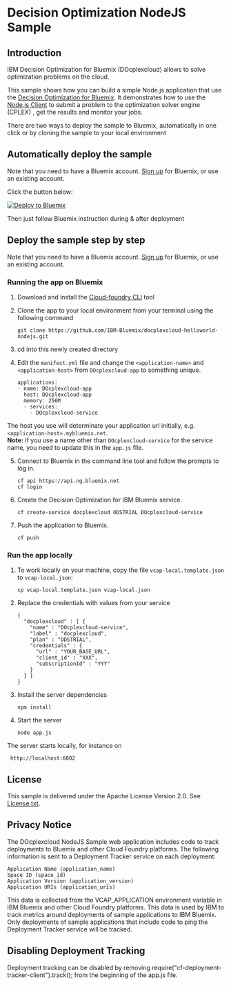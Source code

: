 # Decision Optimization NodeJS Sample
## Introduction

IBM Decision Optimization for Bluemix (DOcplexcloud) allows  to solve optimization problems on the cloud.

This sample shows how you can build a simple Node.js application that use the [Decision Optimization for Bluemix](https://console.ng.bluemix.net/catalog/services/decision-optimization/). It demonstrates how to use the [Node.js Client](https://www.npmjs.com/package/docplexcloud-nodejs-api) to submit a problem to the optimization solver engine (CPLEX)  , get the results and monitor your jobs.

There are two ways to deploy the sample to Bluemix, automatically in one click or by cloning the sample to your local environment

## Automatically deploy the sample
Note that you need to have a Bluemix account. 
[Sign up](http://www.ibm.com/cloud-computing/bluemix/) for Bluemix, or use an existing account.

Click the button below:

[![Deploy to Bluemix](https://deployment-tracker.mybluemix.net/stats/3133b73c73c7d9b58158b28dbfa4975f/button.svg)](https://bluemix.net/deploy?repository=https://github.com/IBM-Bluemix/docplexcloud-helloworld-nodejs.git)

Then just follow Bluemix instruction during & after deployment

## Deploy the sample step by step
Note that you need to have a Bluemix account. 
[Sign up](http://www.ibm.com/cloud-computing/bluemix/) for Bluemix, or use an existing account.


### Running the app on Bluemix

1. Download and install the [Cloud-foundry CLI](https://github.com/cloudfoundry/cli) tool

2. Clone the app to your local environment from your terminal using the following command

   ```
   git clone https://github.com/IBM-Bluemix/docplexcloud-helloworld-nodejs.git
   ```

3. cd into this newly created directory

4. Edit the `manifest.yml` file and change the `<application-name>` and `<application-host>` from `DOcplexcloud-app` to something unique.

	```
    applications:
    - name: DOcplexcloud-app
      host: DOcplexcloud-app
      memory: 256M
      - services:
        - DOcplexcloud-service
	```

  The host you use will determinate your application url initially, e.g. `<application-host>.mybluemix.net`.  
  **Note:** If you use a name other than `DOcplexcloud-service` for the service name, you need to update this in the `app.js` file.

5. Connect to Bluemix in the command line tool and follow the prompts to log in.

	```
	cf api https://api.ng.bluemix.net
	cf login
	```
6. Create the Decision Optimization for IBM Bluemix service.

   ```
   cf create-service docplexcloud ODSTRIAL DOcplexcloud-service
   ```

7. Push the application to Bluemix.

   ```
   cf push
   ```

### Run the app locally

1. To work locally on your machine, copy the file ```vcap-local.template.json``` to ```vcap-local.json```:

   ```
   cp vcap-local.template.json vcap-local.json
   ```

2. Replace the credentials with values from your service

   ```
   {
     "docplexcloud" : [ {
       "name" : "DOcplexcloud-service",
       "label" : "docplexcloud",
       "plan" : "ODSTRIAL",
       "credentials" : {
         "url" : "YOUR_BASE_URL",
         "client_id" : "XXX",
         "subscriptionId" : "YYY"
       }
     } ]
   }
   ```
3. Install the server dependencies

   ```
   npm install
   ```
  
4. Start the server
 
   ```
   node app.js
   ```

  The server starts locally, for instance on

  	 http://localhost:6002


## License

This sample is delivered under the Apache License Version 2.0. See [License.txt](License.txt).

## Privacy Notice

The DOcplexcloud NodeJS Sample web application includes code to track deployments to Bluemix and other Cloud Foundry platforms. The following information is sent to a Deployment Tracker service on each deployment:

    Application Name (application_name)
    Space ID (space_id)
    Application Version (application_version)
    Application URIs (application_uris)

This data is collected from the VCAP_APPLICATION environment variable in IBM Bluemix and other Cloud Foundry platforms. This data is used by IBM to track metrics around deployments of sample applications to IBM Bluemix. Only deployments of sample applications that include code to ping the Deployment Tracker service will be tracked.


## Disabling Deployment Tracking

Deployment tracking can be disabled by removing require("cf-deployment-tracker-client").track(); from the beginning of the app.js file.
